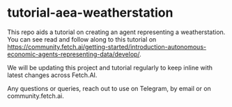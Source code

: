 # tutorial-aea-weatherstation

This repo aids a tutorial on creating an agent representing a weatherstation. You can see read and follow along to this tutorial on https://community.fetch.ai/getting-started/introduction-autonomous-economic-agents-representing-data/develop/. 

We will be updating this project and tutorial regularly to keep inline with latest changes across Fetch.AI. 

Any questions or queries, reach out to use on Telegram, by email or on community.fetch.ai.